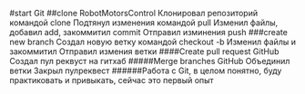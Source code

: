 #start Git
##clone RobotMotorsControl
	Клонировал репозиторий командой clone
	Подтянул изменения командой pull
	Изменил файлы, добавил add, закоммитил commit
	Отправил изминения push
###create new branch
	Создал новую ветку командой checkout -b <name>
	Изменил файлы и закоммитил
	Отправил измения ветки
####Create pull request GitHub
	Создал пул реквуст на гитхаб
#####Merge branches GitHub
	Объединил ветки
	Закрыл пулреквест
######Работа с Git, в целом понятно, буду практиковать и привыкать, сейчас 
это первый опыт
